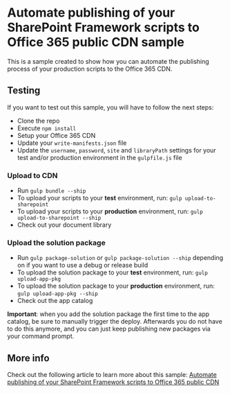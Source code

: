# Automate publishing of your SharePoint Framework scripts to Office 365 public CDN sample

This is a sample created to show how you can automate the publishing process of your production scripts to the Office 365 CDN.

## Testing

If you want to test out this sample, you will have to follow the next steps:

- Clone the repo
- Execute `npm install`
- Setup your Office 365 CDN
- Update your `write-manifests.json` file
- Update the `username`, `password`, `site` and `libraryPath` settings for your test and/or production environment in the `gulpfile.js` file

### Upload to CDN

- Run `gulp bundle --ship`
- To upload your scripts to your **test** environment, run: `gulp upload-to-sharepoint`
- To upload your scripts to your **production** environment, run: `gulp upload-to-sharepoint --ship`
- Check out your document library

### Upload the solution package

- Run `gulp package-solution` or `gulp package-solution --ship` depending on if you want to use a debug or release build
- To upload the solution package to your **test** environment, run: `gulp upload-app-pkg`
- To upload the solution package to your **production** environment, run: `gulp upload-app-pkg --ship`
- Check out the app catalog

**Important**: when you add the solution package the first time to the app catalog, be sure to manually trigger the deploy. Afterwards you do not have to do this anymore, and you can just keep publishing new packages via your command prompt.

## More info

Check out the following article to learn more about this sample: [Automate publishing of your SharePoint Framework scripts to Office 365 public CDN](https://www.eliostruyf.com/)
